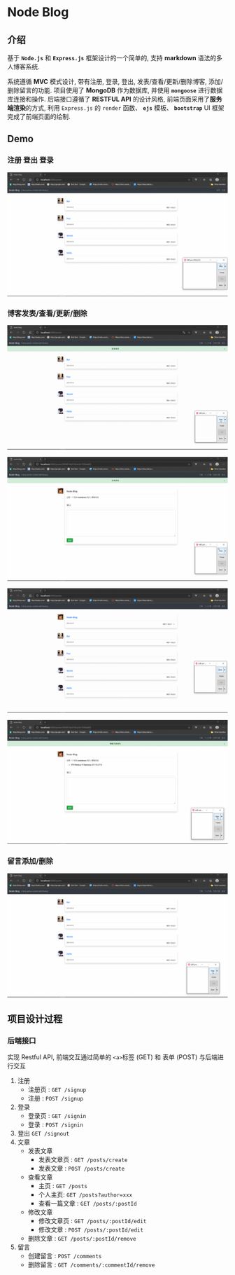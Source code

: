 # Node Blog

## 介绍

基于 **`Node.js`** 和 **`Express.js`** 框架设计的一个简单的, 支持 **markdown** 语法的多人博客系统.

系统遵循 **MVC** 模式设计, 带有注册, 登录, 登出, 发表/查看/更新/删除博客, 添加/删除留言的功能. 项目使用了 **MongoDB** 作为数据库, 并使用 **`mongoose`** 进行数据库连接和操作. 后端接口遵循了 **RESTFUL API** 的设计风格, 前端页面采用了**服务端渲染**的方式, 利用 `Express.js` 的 `render` 函数、 **`ejs`** 模板、 **`bootstrap`** UI 框架 完成了前端页面的绘制.



## Demo

### 注册 登出 登录

![signup_out_in](demo/signup_out_in.gif)



### 博客发表/查看/更新/删除

![post_create](demo/post_create.gif)



![post_retrieve](demo/post_retrieve.gif)



![post_edit](demo/post_edit.gif)



![post_remove](demo/post_remove.gif)



### 留言添加/删除

![comment_create_remove](demo/comment_create_remove.gif)



## 项目设计过程

### 后端接口

实现 Restful API, 前端交互通过简单的 `<a>`标签 (GET) 和 表单 (POST) 与后端进行交互

1. 注册
   * 注册页 : `GET /signup`
   * 注册 : `POST /signup`
2. 登录
   * 登录页 : `GET /signin`
   * 登录 : `POST /signin`
3. 登出 `GET /signout`
4. 文章
   * 发表文章
     * 发表文章页 : `GET /posts/create`
     * 发表文章 : `POST /posts/create`
   * 查看文章
     * 主页 : `GET /posts`
     * 个人主页: `GET /posts?author=xxx`
     * 查看一篇文章 : `GET /posts/:postId`
   * 修改文章
     * 修改文章页 : `GET /posts/:postId/edit`
     * 修改文章 : `POST /posts/:postId/edit`
   * 删除文章 : `GET /posts/:postId/remove`
5. 留言
   * 创建留言 : `POST /comments`
   * 删除留言 : `GET /comments/:commentId/remove`
